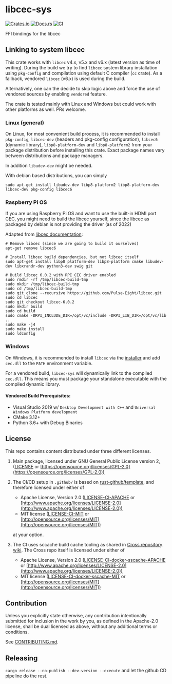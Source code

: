 # libcec-sys

[![Crates.io](https://img.shields.io/crates/v/libcec-sys.svg)](https://crates.io/crates/libcec-sys)
[![Docs.rs](https://docs.rs/libcec-sys/badge.svg)](https://docs.rs/libcec-sys)
[![CI](https://github.com/ssalonen/libcec-sys/workflows/Continuous%20Integration/badge.svg)](https://github.com/ssalonen/libcec-sys/actions)

FFI bindings for the libcec
## Linking to system libcec

This crate works with `libcec` v4.x, v5.x and v6.x (latest version as time of writing). During the build we try to find `libcec` system library installation using `pkg-config` and compilation using default C compiler (`cc` crate). As a fallback, vendored `libcec` (v6.x) is used during the build.

Alternatively, one can the decide to skip logic above and force the use of vendored sources by enabling `vendored` feature.

The crate is tested mainly with Linux and Windows but could work with other platforms as well. PRs welcome.

### Linux (general)
On Linux, for most convenient build process, it is recommended to install `pkg-config`, `libcec-dev` (headers and pkg-config configuration), `libcec6` (dynamic library), `libp8-platform-dev` and `libp8-platform2` from your package distribution before installing this crate. Exact package names vary between distributions and package managers.

In addition `libudev-dev` might be needed.

With debian based distributions, you can simply

```
sudo apt-get install libudev-dev libp8-platform2 libp8-platform-dev libcec-dev pkg-config libcec6
```

### Raspberry Pi OS

If you are using Raspberry Pi OS and want to use the built-in HDMI port CEC, you might need to build the libcec yourself, since the libcec as packaged by debian is not providing the driver (as of 2022)

Adapted from [libcec documentation](https://github.com/Pulse-Eight/libcec/blob/master/docs/README.raspberrypi.md):

```
# Remove libcec (since we are going to build it ourselves)
apt-get remove libcec6

# Install libcec build dependencies, but not libcec itself
sudo apt-get install libp8 platform-dev libp8-platform cmake libudev-dev libxrandr-dev python3-dev swig git

# Build libcec 6.0.2 with RPI CEC driver enabled
sudo rmdir -rf /tmp/libcec-build-tmp
sudo mkdir /tmp/libcec-build-tmp
sudo cd /tmp/libcec-build-tmp
sudo git clone --recursive https://github.com/Pulse-Eight/libcec.git
sudo cd libcec
sudo git checkout libcec-6.0.2
sudo mkdir build
sudo cd build
sudo cmake -DRPI_INCLUDE_DIR=/opt/vc/include -DRPI_LIB_DIR=/opt/vc/lib ..
sudo make -j4
sudo make install
sudo ldconfig

```

### Windows
On Windows, it is recommended to install `libcec` via the [installer](https://github.com/Pulse-Eight/libcec/releases/latest) and add `cec.dll` to the `PATH` environment variable.

For a vendored build, `libcec-sys` will dynamically link to the compiled `cec.dll`. This means you must package your standalone executable with the compiled dynamic library.

#### Vendored Build Prerequisites:
- Visual Studio 2019 w/ `Desktop Development with C++` and `Universal Windows Platform development`
- CMake 3.12+
- Python 3.6+ with Debug Binaries

## License

This repo contains content distributed under three different licenses.

1. Main package, licensed under GNU General Public License version 2, ([LICENSE](LICENSE) or [https://opensource.org/licenses/GPL-2.0](https://opensource.org/licenses/GPL-2.0))

2. The CI/CD setup in `.github/` is based on [rust-github/template](https://github.com/rust-github/template), and therefore licensed under either of

   * Apache License, Version 2.0
      ([LICENSE-CI-APACHE](LICENSE-APACHE) or [http://www.apache.org/licenses/LICENSE-2.0](http://www.apache.org/licenses/LICENSE-2.0))
   * MIT license
      ([LICENSE-CI-MIT](LICENSE-MIT) or [http://opensource.org/licenses/MIT](http://opensource.org/licenses/MIT))

   at your option.

3. The CI uses sccache build cache tooling as shared in [Cross repository wiki](https://github.com/cross-rs/cross/wiki/Recipes). The Cross repo itself is licensed under either of

   * Apache License, Version 2.0
      ([LICENSE-CI-docker-sscache-APACHE](LICENSE-CI-docker-sscache-APACHE) or [http://www.apache.org/licenses/LICENSE-2.0](http://www.apache.org/licenses/LICENSE-2.0))
   * MIT license
      ([LICENSE-CI-docker-sscache-MIT](LICENSE-CI-docker-sscache-MIT) or [http://opensource.org/licenses/MIT](http://opensource.org/licenses/MIT))

## Contribution

Unless you explicitly state otherwise, any contribution intentionally submitted
for inclusion in the work by you, as defined in the Apache-2.0 license, shall be
dual licensed as above, without any additional terms or conditions.

See [CONTRIBUTING.md](CONTRIBUTING.md).

## Releasing

```cargo release --no-publish --dev-version --execute``` and let the github CD pipeline do the rest.